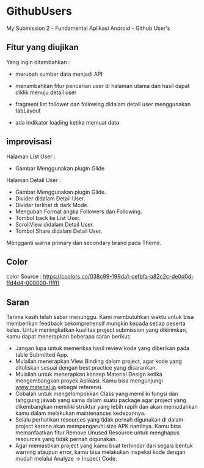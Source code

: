 # GithubUsers
 My Submission 2 - Fundamental Aplikasi Android - Github User's

## Fitur yang diujikan
Yang ingin ditambahkan :

- merubah sumber data menjadi API

- menambahkan fitur pencarian user di halaman utama dan hasil dapat diklik menuju detail user

- fragment list follower dan following didalam detail user menggunakan tabLayout

- ada indikator loading ketika memuat data

## improvisasi 

Halaman List User :
- Gambar Menggunakan plugin Glide

Halaman Detail User :
- Gambar Menggunakan plugin Glide.
- Divider didalam Detail User.
- Divider terlihat di dark Mode.
- Mengubah Format angka Followers dan Following.
- Tombol back ke List User.
- ScrollView didalam Detail User.
- Tombol Share didalam Detail User.

Mengganti warna primary dan secondary brand pada Theme.

## Color
 color Source : https://coolors.co/038c99-199da1-cefbfa-a82c2c-de0d0d-ffd4d4-000000-ffffff

## Saran

Terima kasih telah sabar menunggu. Kami membutuhkan waktu untuk bisa memberikan feedback sekomprehensif mungkin kepada setiap peserta kelas. Untuk meningkatkan kualitas project submission yang dikirimkan, kamu dapat menerapkan beberapa saran berikut:

- Jangan lupa untuk memeriksa hasil review kode yang diberikan pada table Submitted App.
- Mulailah menerapkan View Binding dalam project, agar kode yang dituliskan sesuai dengan best practice yang disarankan.
- Mulailah untuk menerapkan konsep Material Design ketika mengembangkan proyek Aplikasi. Kamu bisa mengunjungi www.material.io sebagai referensi.
- Cobalah untuk mengelompokkan Class yang memiliki fungsi dan tanggung jawab yang sama dalam suatu package agar project yang dikembangkan memiliki struktur yang lebih rapih dan akan memudahkan kamu dalam melakukan maintenances kedepannya.
- Selalu perhatikan resources yang tidak pernah digunakan di dalam project karena akan mempengaruhi size APK nantinya. Kamu bisa memanfaatkan fitur Remove Unused Resource untuk menghapus resources yang tidak pernah digunakan.
- Agar memastikan project yang kamu buat terhindar dari segala bentuk warning ataupun error, kamu bisa melakukan inspeksi kode dengan mudah melalui Analyze → Inspect Code.